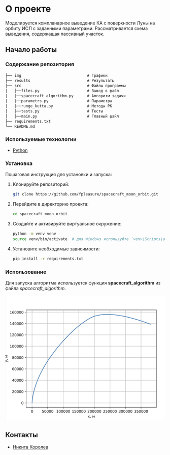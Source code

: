 # О проекте
Моделируется компланарное выведение КА с поверхности Луны на орбиту ИСЛ с заданными
параметрами. Рассматривается схема выведения, содержащая пассивный участок.

## Начало работы

### Содержание репозитория

```
├── img                   			# Графики
├── results                		 	# Результаты
├── src                    		    # Файлы программы
│   ├──files.py               		# Вывод в файл
│   ├──spacecraft_algorithm.py		# Алгоритм задачи
│   ├──parametrs.py					# Параметры
│   ├──runge_kutta.py               # Методы РК
│   ├──tests.py						# Тесты
│   ├──main.py						# Главный файл
├── requirements.txt
└── README.md
```

### Используемые технологии

- [Python](https://www.python.org/)

### Установка

Пошаговая инструкция для установки и запуска:

1. Клонируйте репозиторий:

    ```bash
    git clone https://github.com/fpleasure/spacecraft_moon_orbit.git
    ```

2. Перейдите в директорию проекта:

    ```bash
    cd spacecraft_moon_orbit
    ```

3. Создайте и активируйте виртуальное окружение:

    ```bash
    python -m venv venv
    source venv/bin/activate  # для Windows используйте `venv\Scripts\activate`
    ```

4. Установите необходимые зависимости:

    ```bash
    pip install -r requirements.txt
    ```

### Использование
Для запуска алгоритма используется функция **spacecraft_algorithm** из файла *spacecraft_algorithm*.

![Получившаяся траектория](/img/for_git.png)

## Контакты
- [Никита Королев](https://t.me/niki_korolev)
